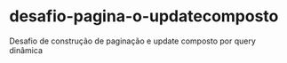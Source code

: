 # desafio-pagina-o-updatecomposto
Desafio de construção de paginação e update composto por query dinâmica
